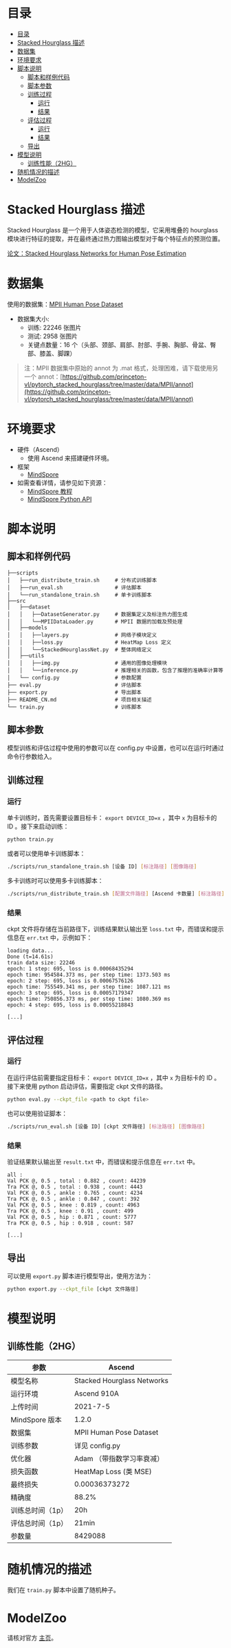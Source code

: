 # 目录

<!-- TOC -->

- [目录](#目录)
- [Stacked Hourglass 描述](#stacked-hourglass-描述)
- [数据集](#数据集)
- [环境要求](#环境要求)
- [脚本说明](#脚本说明)
    - [脚本和样例代码](#脚本和样例代码)
    - [脚本参数](#脚本参数)
    - [训练过程](#训练过程)
        - [运行](#运行)
        - [结果](#结果)
    - [评估过程](#评估过程)
        - [运行](#运行-1)
        - [结果](#结果-1)
    - [导出](#导出)
- [模型说明](#模型说明)
    - [训练性能（2HG）](#训练性能2hg)
- [随机情况的描述](#随机情况的描述)
- [ModelZoo](#modelzoo)

<!-- /TOC -->

# Stacked Hourglass 描述

Stacked Hourglass 是一个用于人体姿态检测的模型，它采用堆叠的 hourglass 模块进行特征的提取，并在最终通过热力图输出模型对于每个特征点的预测位置。

[论文：Stacked Hourglass Networks for Human Pose Estimation](https://arxiv.org/abs/1603.06937v2)

# 数据集

使用的数据集：[MPII Human Pose Dataset](http://human-pose.mpi-inf.mpg.de/)

- 数据集大小:
    - 训练: 22246 张图片
    - 测试: 2958 张图片
    - 关键点数量：16 个（头部、颈部、肩部、肘部、手腕、胸部、骨盆、臀部、膝盖、脚踝）

> 注：MPII 数据集中原始的 annot 为 .mat 格式，处理困难，请下载使用另一个 annot：[https://github.com/princeton-vl/pytorch_stacked_hourglass/tree/master/data/MPII/annot](https://github.com/princeton-vl/pytorch_stacked_hourglass/tree/master/data/MPII/annot)

# 环境要求

- 硬件（Ascend）
    - 使用 Ascend 来搭建硬件环境。
- 框架
    - [MindSpore](https://www.mindspore.cn/install)
- 如需查看详情，请参见如下资源：
    - [MindSpore 教程](https://www.mindspore.cn/tutorials/zh-CN/master/index.html)
    - [MindSpore Python API](https://www.mindspore.cn/docs/api/zh-CN/master/index.html)

# 脚本说明

## 脚本和样例代码

```text
├──scripts
│   ├──run_distribute_train.sh     # 分布式训练脚本
│   ├──run_eval.sh                 # 评估脚本
│   └──run_standalone_train.sh     # 单卡训练脚本
├──src
│   ├──dataset
│   │   ├──DatasetGenerator.py     # 数据集定义及标注热力图生成
│   │   └──MPIIDataLoader.py       # MPII 数据的加载及预处理
│   ├──models
│   │   ├──layers.py               # 网络子模块定义
│   │   ├──loss.py                 # HeatMap Loss 定义
│   │   └──StackedHourglassNet.py  # 整体网络定义
│   ├──utils
│   │   ├──img.py                  # 通用的图像处理模块
│   │   └──inference.py            # 推理相关的函数，包含了推理的准确率计算等
│   └── config.py                  # 参数配置
├── eval.py                        # 评估脚本
├── export.py                      # 导出脚本
├── README_CN.md                   # 项目相关描述
└── train.py                       # 训练脚本
```

## 脚本参数

模型训练和评估过程中使用的参数可以在 config.py 中设置，也可以在运行时通过命令行参数给入。

## 训练过程

### 运行

单卡训练时，首先需要设置目标卡： `export DEVICE_ID=x` ，其中 `x` 为目标卡的 ID 。接下来启动训练：

```sh
python train.py
```

或者可以使用单卡训练脚本：

```sh
./scripts/run_standalone_train.sh [设备 ID] [标注路径] [图像路径]
```

多卡训练时可以使用多卡训练脚本：

```sh
./scripts/run_distribute_train.sh [配置文件路径] [Ascend 卡数量] [标注路径] [图像路径]
```

### 结果

ckpt 文件将存储在当前路径下，训练结果默认输出至 `loss.txt` 中，而错误和提示信息在 `err.txt` 中，示例如下：

```text
loading data...
Done (t=14.61s)
train data size: 22246
epoch: 1 step: 695, loss is 0.00068435294
epoch time: 954584.373 ms, per step time: 1373.503 ms
epoch: 2 step: 695, loss is 0.00067576126
epoch time: 755549.341 ms, per step time: 1087.121 ms
epoch: 3 step: 695, loss is 0.00057179347
epoch time: 750856.373 ms, per step time: 1080.369 ms
epoch: 4 step: 695, loss is 0.00055218843

[...]
```

## 评估过程

### 运行

在运行评估前需要指定目标卡： `export DEVICE_ID=x` ，其中 `x` 为目标卡的 ID 。接下来使用 python 启动评估，需要指定 ckpt 文件的路径。

```sh
python eval.py --ckpt_file <path to ckpt file>
```

也可以使用验证脚本：

```sh
./scripts/run_eval.sh [设备 ID] [ckpt 文件路径] [标注路径] [图像路径]
```

### 结果

验证结果默认输出至 `result.txt` 中，而错误和提示信息在 `err.txt` 中。

```text
all :
Val PCK @, 0.5 , total : 0.882 , count: 44239
Tra PCK @, 0.5 , total : 0.938 , count: 4443
Val PCK @, 0.5 , ankle : 0.765 , count: 4234
Tra PCK @, 0.5 , ankle : 0.847 , count: 392
Val PCK @, 0.5 , knee : 0.819 , count: 4963
Tra PCK @, 0.5 , knee : 0.91 , count: 499
Val PCK @, 0.5 , hip : 0.871 , count: 5777
Tra PCK @, 0.5 , hip : 0.918 , count: 587

[...]
```

## 导出

可以使用 `export.py` 脚本进行模型导出，使用方法为：

```sh
python export.py --ckpt_file [ckpt 文件路径]
```

# 模型说明

## 训练性能（2HG）

| 参数             | Ascend                     |
| ---------------- | -------------------------- |
| 模型名称         | Stacked Hourglass Networks |
| 运行环境         | Ascend 910A                |
| 上传时间         | 2021-7-5                   |
| MindSpore 版本   | 1.2.0                      |
| 数据集           | MPII Human Pose Dataset    |
| 训练参数         | 详见 config.py             |
| 优化器           | Adam （带指数学习率衰减）  |
| 损失函数         | HeatMap Loss (类 MSE)      |
| 最终损失         | 0.00036373272              |
| 精确度           | 88.2%                      |
| 训练总时间（1p） | 20h                        |
| 评估总时间（1p） | 21min                      |
| 参数量           | 8429088                    |

# 随机情况的描述

我们在 `train.py` 脚本中设置了随机种子。

# ModelZoo

请核对官方 [主页](https://gitee.com/mindspore/models)。